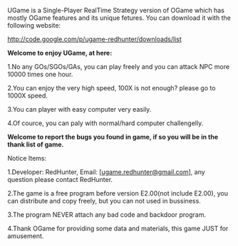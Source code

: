 UGame is a Single-Player RealTime Strategy version of OGame which has mostly OGame features and its unique fetures.
You can download it with the following website:

http://code.google.com/p/ugame-redhunter/downloads/list

**Welcome to enjoy UGame, at here:**

1.No any GOs/SGOs/GAs, you can play freely and you can attack NPC more 10000 times one hour.

2.You can enjoy the very high speed, 100X is not enough? please go to 1000X speed.

3.You can player with easy computer very easily.

4.Of cource, you can paly with normal/hard computer challengelly.


**Welcome to report the bugs you found in game, if so you will be in the thank list of game.**

Notice Items:

1.Developer: RedHunter, Email: [ugame.redhunter@gmail.com], any question please contact RedHunter.

2.The game is a free program before version E2.00(not include E2.00), you can distribute and copy freely, but you can not used in bussiness.

3.The program NEVER attach any bad code and backdoor program.

4.Thank OGame for providing some data and materials, this game JUST for amusement.